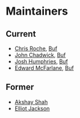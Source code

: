 Maintainers
===========

## Current
* [Chris Roche](https://github.com/rodaine), [Buf](https://buf.build)
* [John Chadwick](https://github.com/jchadwick-buf), [Buf](https://buf.build)
* [Josh Humphries](https://github.com/jhump), [Buf](https://buf.build)
* [Edward McFarlane](https://github.com/emcfarlane), [Buf](https://buf.build)

## Former
* [Akshay Shah](https://github.com/akshayjshah)
* [Elliot Jackson](https://github.com/elliotmjackson)

